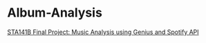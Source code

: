 # Album-Analysis
[STA141B Final Project: Music Analysis using Genius and Spotify API](https://kiwilvio.shinyapps.io/Album-Analysis/)
